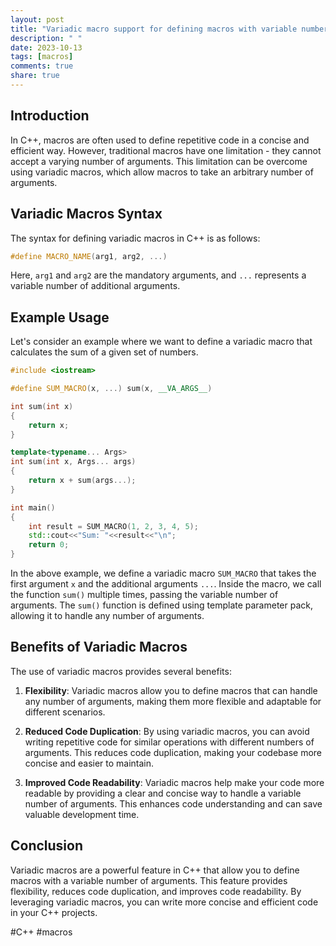```yaml
---
layout: post
title: "Variadic macro support for defining macros with variable number of arguments"
description: " "
date: 2023-10-13
tags: [macros]
comments: true
share: true
---
```


## Introduction

In C++, macros are often used to define repetitive code in a concise and efficient way. However, traditional macros have one limitation - they cannot accept a varying number of arguments. This limitation can be overcome using variadic macros, which allow macros to take an arbitrary number of arguments.

## Variadic Macros Syntax

The syntax for defining variadic macros in C++ is as follows:

```cpp
#define MACRO_NAME(arg1, arg2, ...) 
```

Here, `arg1` and `arg2` are the mandatory arguments, and `...` represents a variable number of additional arguments.

## Example Usage

Let's consider an example where we want to define a variadic macro that calculates the sum of a given set of numbers.

```cpp
#include <iostream>

#define SUM_MACRO(x, ...) sum(x, __VA_ARGS__)

int sum(int x)
{
    return x;
}

template<typename... Args>
int sum(int x, Args... args)
{
    return x + sum(args...);
}

int main()
{
    int result = SUM_MACRO(1, 2, 3, 4, 5);
    std::cout<<"Sum: "<<result<<"\n";
    return 0;
}
```

In the above example, we define a variadic macro `SUM_MACRO` that takes the first argument `x` and the additional arguments `...`. Inside the macro, we call the function `sum()` multiple times, passing the variable number of arguments. The `sum()` function is defined using template parameter pack, allowing it to handle any number of arguments.

## Benefits of Variadic Macros

The use of variadic macros provides several benefits:

1. **Flexibility**: Variadic macros allow you to define macros that can handle any number of arguments, making them more flexible and adaptable for different scenarios.

2. **Reduced Code Duplication**: By using variadic macros, you can avoid writing repetitive code for similar operations with different numbers of arguments. This reduces code duplication, making your codebase more concise and easier to maintain.

3. **Improved Code Readability**: Variadic macros help make your code more readable by providing a clear and concise way to handle a variable number of arguments. This enhances code understanding and can save valuable development time.

## Conclusion

Variadic macros are a powerful feature in C++ that allow you to define macros with a variable number of arguments. This feature provides flexibility, reduces code duplication, and improves code readability. By leveraging variadic macros, you can write more concise and efficient code in your C++ projects.

\#C++  \#macros